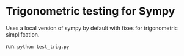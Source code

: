# Trigonometric testing for Sympy

Uses a local version of sympy by default with fixes for trigonometric simplifcation.

run:
`python test_trig.py`
